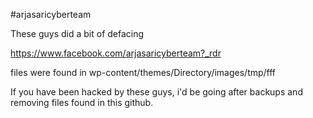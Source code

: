 #arjasaricyberteam

These guys did a bit of defacing

https://www.facebook.com/arjasaricyberteam?_rdr

files were found in wp-content/themes/Directory/images/tmp/fff

If you have been hacked by these guys, i'd be going after backups and removing files found in this github. 
